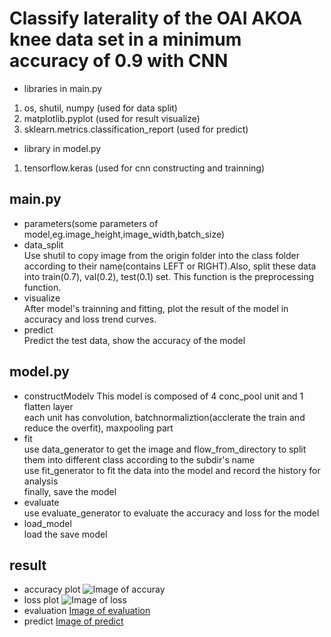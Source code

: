# Classify laterality  of the OAI AKOA knee data set in a minimum accuracy of 0.9 with CNN
* libraries in main.py
1. os, shutil, numpy (used for data split)
2. matplotlib.pyplot (used for result visualize)
3. sklearn.metrics.classification_report (used for predict)
* library in model.py
1. tensorflow.keras (used for cnn constructing and trainning)
## main.py
* parameters(some parameters of model,eg.image_height,image_width,batch_size)
* data_split<br>
    Use shutil to copy image from the origin folder into the class folder according to their name(contains LEFT or RIGHT).Also, split these data into train(0.7), val(0.2), test(0.1) set. This function is the preprocessing function.
* visualize<br>
    After model's trainning and fitting, plot the result of the model in accuracy and loss trend curves.
* predict<br>
    Predict the test data, show the accuracy of the model
## model.py
* constructModelv
    This model is composed of 4 conc_pool unit and 1 flatten layer<br>
    each unit has convolution, batchnormaliztion(acclerate the train and reduce the overfit), maxpooling part
* fit<br>
    use data_generator to get the image and flow_from_directory to split them into different class according to the subdir's name<br>
    use fit_generator to fit the data into the model and record the history for analysis<br>
    finally, save the model
* evaluate<br> 
    use evaluate_generator to evaluate the accuracy and loss for the model
* load_model<br>
    load the save model
## result
* accuracy plot
![Image of accuray](/accuracy_visu.png)
* loss plot
![Image of loss](https://github.com/Wen-Hao-18/PatternFlow/tree/topic-recognition/recognition/Wenhao-AKOA/loss_visu.png)
* evaluation
[Image of evaluation](https://github.com/Wen-Hao-18/PatternFlow/tree/topic-recognition/recognition/Wenhao-AKOA/evaluation.jpg)
* predict
[Image of predict](https://github.com/Wen-Hao-18/PatternFlow/tree/topic-recognition/recognition/Wenhao-AKOA/predict.png)

